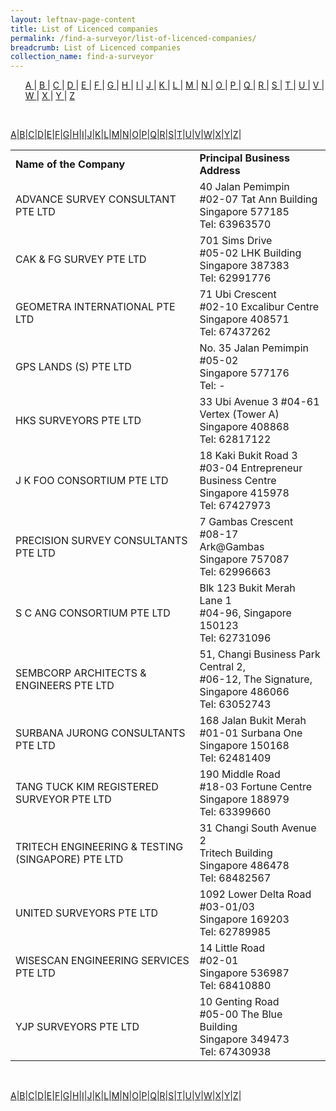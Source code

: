 ```yaml
---
layout: leftnav-page-content
title: List of Licenced companies
permalink: /find-a-surveyor/list-of-licenced-companies/
breadcrumb: List of Licenced companies
collection_name: find-a-surveyor
---
```

<style>
ol{
    list-style: none;
    margin-left: 0;
  }
li{
    display: inline;
  }
</style>
<ol>
  <li><a href="#A">A </a></li>
  <li>|</li>
  <li><a href="#B">B </a></li>
  <li>|</li>
  <li><a href="#C">C </a></li>
  <li>|</li>
  <li><a href="#D">D </a></li>
  <li>|</li>
  <li><a href="#E">E </a></li>
  <li>|</li>
  <li><a href="#F">F </a></li>
  <li>|</li>
  <li><a href="#G">G </a></li>
  <li>|</li>
  <li><a href="#H">H </a></li>
  <li>|</li>
  <li><a href="#I">I </a></li>
  <li>|</li>
  <li><a href="#J">J </a></li>
  <li>|</li>
  <li><a href="#K">K </a></li>
  <li>|</li>
  <li><a href="#L">L </a></li>
  <li>|</li>
  <li><a href="#M">M </a></li>
  <li>|</li>
  <li><a href="#N">N </a></li>
  <li>|</li>
  <li><a href="#O">O </a></li>
  <li>|</li>
  <li><a href="#P">P </a></li>
  <li>|</li>
  <li><a href="#Q">Q </a></li>
  <li>|</li>
  <li><a href="#R">R </a></li>
  <li>|</li>
  <li><a href="#S">S </a></li>
  <li>|</li>
  <li><a href="#T">T </a></li>
  <li>|</li>
  <li><a href="#U">U </a></li>
  <li>|</li>
  <li><a href="#V">V </a></li>
  <li>|</li>
  <li><a href="#W">W </a></li>
  <li>|</li>
  <li><a href="#X">X </a></li>
  <li>|</li>
  <li><a href="#Y">Y </a></li>
  <li>|</li>
  <li><a href="#Z">Z </a></li>
</ol><br>

<a href="#A">A</a>|<a href="#B">B</a>|<a href="#C">C</a>|<a href="#D">D</a>|<a href="#E">E</a>|<a href="#F">F</a>|<a href="#G">G</a>|<a href="#H">H</a>|<a href="#I">I</a>|<a href="#J">J</a>|<a href="#K">K</a>|<a href="#L">L</a>|<a href="#M">M</a>|<a href="#N">N</a>|<a href="#O">O</a>|<a href="#P">P</a>|<a href="#Q">Q</a>|<a href="#R">R</a>|<a href="#S">S</a>|<a href="#T">T</a>|<a href="#U">U</a>|<a href="#V">V</a>|<a href="#W">W</a>|<a href="#X">X</a>|<a href="#Y">Y</a>|<a href="#Z">Z</a>|<br>

<table>
  <tr>
    <td><b>Name of the Company</b></td>
    <td><b>Principal Business Address</b></td>
  </tr>
  <tr>
    <td><a id="A"></a>ADVANCE SURVEY CONSULTANT PTE LTD</td>
    <td>40 Jalan Pemimpin<br>#02-07 Tat Ann Building<br>Singapore 577185<br>Tel: 63963570</td></tr>
  <tr>
    <td><a id="C"></a>CAK & FG SURVEY PTE LTD</td>
    <td>701 Sims Drive<br>#05-02 LHK Building<br>Singapore 387383<br>Tel: 62991776</td>
  </tr>
  <tr>
    <td><a id="G"></a>GEOMETRA INTERNATIONAL PTE LTD</td>
    <td>71 Ubi Crescent<br>#02-10 Excalibur Centre<br>Singapore 408571<br>Tel: 67437262</td>
  </tr>
  <tr>
    <td><a id="G"></a>GPS LANDS (S) PTE LTD</td>
    <td>No. 35 Jalan Pemimpin<br>#05-02<br>Singapore 577176<br>Tel: -</td>
  </tr>
  <tr>
    <td><a id="H"></a>HKS SURVEYORS PTE LTD</td>
    <td>33 Ubi Avenue 3 #04-61<br>Vertex (Tower A)<br>Singapore 408868<br>Tel: 62817122</td>
  </tr>
  <tr>
    <td><a id="J"></a>J K FOO CONSORTIUM PTE LTD</td>
    <td>18 Kaki Bukit Road 3<br>#03-04 Entrepreneur Business Centre<br>Singapore 415978<br>Tel: 67427973</td>
  </tr>
  <tr>
    <td><a id="P"></a>PRECISION SURVEY CONSULTANTS PTE LTD</td>
    <td>7 Gambas Crescent #08-17<br>Ark@Gambas<br>Singapore 757087<br>Tel: 62996663</td>
  </tr>
  <tr>
    <td><a id="S"></a>S C ANG CONSORTIUM PTE LTD</td>
    <td>Blk 123 Bukit Merah Lane 1<br>#04-96, Singapore 150123<br>Tel: 62731096</td>
  </tr>
  <tr>
    <td><a id="S"></a>SEMBCORP ARCHITECTS & ENGINEERS PTE LTD</td>
    <td>51, Changi Business Park Central 2,<br>#06-12, The Signature,<br>Singapore 486066<br>Tel: 63052743</td>
  </tr>
  <tr>
    <td><a id="S"></a>SURBANA JURONG CONSULTANTS PTE LTD</td>
    <td>168 Jalan Bukit Merah<br>#01-01 Surbana One<br>Singapore 150168<br>Tel: 62481409</td>
  </tr>
  <tr>
    <td><a id="T"></a>TANG TUCK KIM REGISTERED SURVEYOR PTE LTD</td>
    <td>190 Middle Road<br>#18-03 Fortune Centre<br>Singapore 188979<br>Tel: 63399660</td>
  </tr>
  <tr>
    <td><a id="T" name="T"></a>TRITECH ENGINEERING & TESTING (SINGAPORE) PTE LTD</td>
    <td>31 Changi South Avenue 2<br>Tritech Building<br>Singapore 486478<br>Tel: 68482567</td>
  </tr>
  <tr>
    <td><a id="U"></a>UNITED SURVEYORS PTE LTD</td>
    <td>1092 Lower Delta Road<br>#03-01/03<br>Singapore 169203<br>Tel: 62789985</td>
  </tr>
  <tr>
    <td><a id="W"></a>WISESCAN ENGINEERING SERVICES PTE LTD</td>
    <td>14 Little Road<br>#02-01<br>Singapore 536987<br>Tel: 68410880</td>
  </tr>
  <tr>
    <td><a id="Y"></a>YJP SURVEYORS PTE LTD</td>
    <td>10 Genting Road<br>#05-00 The Blue Building<br>Singapore 349473<br>Tel: 67430938</td>
  </tr>
</table><br>

<a href="#A">A</a>|<a href="#B">B</a>|<a href="#C">C</a>|<a href="#D">D</a>|<a href="#E">E</a>|<a href="#F">F</a>|<a href="#G">G</a>|<a href="#H">H</a>|<a href="#I">I</a>|<a href="#J">J</a>|<a href="#K">K</a>|<a href="#L">L</a>|<a href="#M">M</a>|<a href="#N">N</a>|<a href="#O">O</a>|<a href="#P">P</a>|<a href="#Q">Q</a>|<a href="#R">R</a>|<a href="#S">S</a>|<a href="#T">T</a>|<a href="#U">U</a>|<a href="#V">V</a>|<a href="#W">W</a>|<a href="#X">X</a>|<a href="#Y">Y</a>|<a href="#Z">Z</a>|
